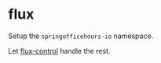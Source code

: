# flux

Setup the `springofficehours-io` namespace.

Let [flux-control](https://github.com/dashaun-cloud/flux-control) handle the rest.